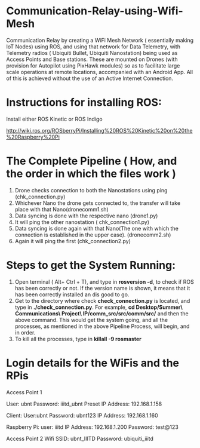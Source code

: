 # Communication-Relay-using-Wifi-Mesh
Communication Relay by creating a WiFi Mesh Network ( essentially making IoT Nodes) using ROS, and using that network for Data Telemetry, with Telemetry radios ( Ubiquiti Bullet, Ubiquiti Nanostation) being used as Access Points and Base stations. These are mounted on Drones (with provision for Autopilot using PixHawk modules) so as to facilitate large scale operations at remote locations, accompanied with an Android App. All of this is achieved without the use of an Active Internet Connection.

# Instructions for installing ROS:
Install either ROS Kinetic or ROS Indigo

http://wiki.ros.org/ROSberryPi/Installing%20ROS%20Kinetic%20on%20the%20Raspberry%20Pi

# The Complete Pipeline ( How, and the order in which the files work )
1. Drone checks connection to both the Nanostations using ping (chk_connection.py)
2. Whichever Nano the drone gets connected to, the transfer will take place with that Nano(dronecomm1.sh)
3. Data syncing is done with the respective nano (drone1.py)
4. It will ping the other nanostation ( chk_connection1.py)
5. Data syncing is done again with that Nano(The one with which the connection is established in the upper case). (dronecomm2.sh)
6. Again it will ping the first (chk_connection2.py)



# Steps to get the System Running:
1. Open terminal ( Alt+ Ctrl + T), and type in **rosversion -d**, to check if ROS has been correctly or not.
   If the version name is shown, it means that it has been correctly installed an dis good to go.
2. Get to the directory where check **check_connection.py** is located, and type in **./check_connection.py**.
   For example, **cd Desktop/Summer\ Communications\ Project\ IP/comm_src/src/comm/src/** and then the above command.
   This would get the system going, and all the processes, as mentioned in the above Pipeline Process, will begin, and in order.
3. To kill all the processes, type in **killall -9 rosmaster**

# Login details for the WiFis and the RPis

Access Point 1

User: ubnt
Password: iiitd_ubnt
Preset IP Address: 192.168.1.158


Client:
User:ubnt
Password: ubnt123
IP Address: 192.168.1.160

Raspberry Pi:
user: iiitd
IP Address: 192.168.1.200
Password: test@123

Access Point 2
Wifi SSID: ubnt_IIITD
Password: ubiquiti_iiitd




